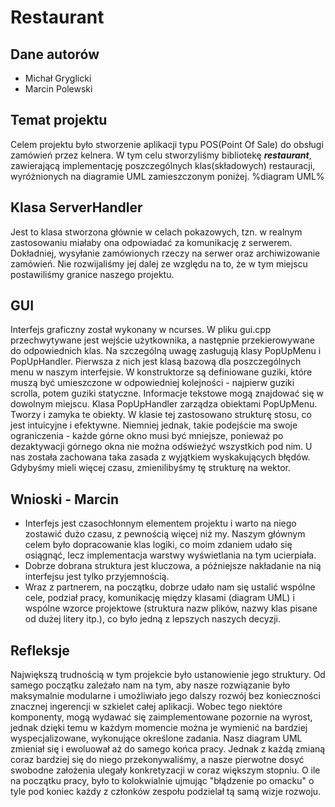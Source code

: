 # Restaurant
## Dane autorów
- Michał Gryglicki
- Marcin Polewski

## Temat projektu
Celem projektu było stworzenie aplikacji typu POS(Point Of Sale) do obsługi zamówień przez kelnera. W tym celu stworzyliśmy bibliotekę ***restaurant***, zawierającą implementację poszczególnych klas(składowych) restauracji, wyróżnionych na diagramie UML zamieszczonym poniżej.
%diagram UML%

## Klasa ServerHandler
Jest to klasa stworzona głównie w celach pokazowych, tzn. w realnym zastosowaniu miałaby ona odpowiadać za komunikację z serwerem. Dokładniej, wysyłanie zamówionych rzeczy na serwer oraz archiwizowanie zamówień. Nie rozwijaliśmy jej dalej ze względu na to, że w tym miejscu postawiliśmy granice naszego projektu.

## GUI
Interfejs graficzny został wykonany w ncurses. W pliku gui.cpp przechwytywane jest wejście użytkownika, a następnie przekierowywane do odpowiednich klas. Na szczególną uwagę zasługują klasy PopUpMenu i PopUpHandler. Pierwsza z nich jest klasą bazową dla poszczególnych menu w naszym interfejsie. W konstruktorze są definiowane guziki, które muszą być umieszczone w odpowiedniej kolejności - najpierw guziki scrolla, potem guziki statyczne. Informacje tekstowe mogą znajdować się w dowolnym miejscu. Klasa PopUpHandler zarządza obiektami PopUpMenu. Tworzy i zamyka te obiekty. W klasie tej zastosowano strukturę stosu, co jest intuicyjne i efektywne. Niemniej jednak, takie podejście ma swoje ograniczenia - każde górne okno musi być mniejsze, ponieważ po dezaktywacji górnego okna nie można odświeżyć wszystkich pod nim. U nas została zachowana taka zasada z wyjątkiem wyskakujących błędów. Gdybyśmy mieli więcej czasu, zmienilibyśmy tę strukturę na wektor.

## Wnioski - Marcin
- Interfejs jest czasochłonnym elementem projektu i warto na niego zostawić dużo czasu, z pewnością więcej niż my. Naszym głównym celem było dopracowanie klas logiki, co moim zdaniem udało się osiągnąć, lecz implementacja warstwy wyświetlania na tym ucierpiała.
- Dobrze dobrana struktura jest kluczowa, a późniejsze nakładanie na nią interfejsu jest tylko przyjemnością.
- Wraz z partnerem, na początku, dobrze udało nam się ustalić wspólne cele, podział pracy, komunikację między klasami (diagram UML) i wspólne wzorce projektowe (struktura nazw plików, nazwy klas pisane od dużej litery itp.), co było jedną z lepszych naszych decyzji.

## Refleksje
Największą trudnością w tym projekcie było ustanowienie jego struktury. Od samego początku zależało nam na tym, aby nasze rozwiązanie było maksymalnie modularne i umożliwiało jego dalszy rozwój bez konieczności znacznej ingerencji w szkielet całej aplikacji. Wobec tego niektóre komponenty, mogą wydawać się zaimplementowane pozornie na wyrost, jednak dzięki temu w każdym momencie można je wymienić na bardziej wyspecjalizowane, wykonujące określone zadania. Nasz diagram UML zmieniał się i ewoluował aż do samego końca pracy. Jednak z każdą zmianą coraz bardziej się do niego przekonywaliśmy, a nasze pierwotne dosyć swobodne założenia ulegały konkretyzacji w coraz większym stopniu. O ile na początku pracy, było to kolokwialnie ujmując "błądzenie po omacku" o tyle pod koniec każdy z członków zespołu podzielał tą samą wizje rozwoju.